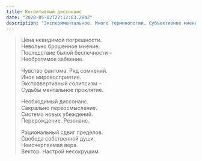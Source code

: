 ```yaml
---
title: Когнитивный диссонанс
date: "2020-05-02T22:12:03.284Z"
description: "Экспериментальное. Много терминологии. Субъективное мнение: внутренние противоречия на базе опыта из ошибок, ложных взглядов, загонов рождают истины и формируют верный путь. Состояние противоречий в конце концов убивает все эмоции и дает толчок, если ты требователен к себе. Вектор все равно остается один. Доказано опытом. А ведь раньше я думал, что так с ума сходят. Такой вот парадокс :)"
---
```


>  Цена невидимой погрешности. </br>
>  Невольно брошенное мнение. </br>
>  Последствие былой беспечности – </br>
>  Необратимое забвение. </br>
>
>  Чувство фантома. Ряд сомнений. </br>
>  Иное мировосприятие. </br>
>  Экстравертивный солипсизм – </br>
>  Судьбы ментальное проклятие. </br>
>
>  Необходимый диссонанс. </br>
>  Сакрально переосмысление. </br>
>  Система новых убеждений. </br>
>  Перерождение. Резонанс. </br>
>
>  Рациональный сдвиг пределов. </br>
>  Свобода собственной души. </br>
>  Неисчерпаемая вера. </br>
>  Вектор. Настрой несокрушим. </br>
